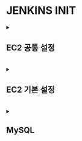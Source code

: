 # JENKINS INIT

<details>
  <summary><h2>EC2 공통 설정</h2></summary>

EC2 생성 기본 설정
---
1. EC2 LINUX(프리티어) 생성
2. 탄력적 IP 연결
3. SSH 연결
4. 보안규칙 설정( 8080 or 9090 열기)

<br>


> 참고 : root 계정 전환(명령어에서 제일 앞 sudo 빼고 작성)
```
sudo su
```

<br>

TIMEZONE설정
---
```
sudo rm /etc/localtime
sudo ln -s /usr/share/zoneinfo/Asia/Seoul /etc/localtime
```

<br>

SWAP 설정 
---
> 스왑 파일 생성하기
```
sudo dd if=/dev/zero of=/swapfile bs=128M count=16
```

<br>

> 스왑 파일에 대한 일기 쓰기 권한 업데이트하기
```
sudo chmod 600 /swapfile
```

<br>

> Linux 스왑 영역 설정하기
```
sudo mkswap /swapfile
```

<br>

> 스왑 공간에 스왑 파일을 추가하여 스왑 파일을 즉시 사용할 수 있도록 하기
```
sudo swapon /swapfile
```

<br>

> 절차가 성공했는지 확인하기
```
sudo swapon -s
```

<br>

> /etc/fstab 파일을 편집하여 부팅 시 스왑 파일을 활성화하기
```
파일 열기
sudo vi /etc/fstab

파일 가장 마지막에 다음을 추가하고 :wq로 저장하고 종료
/swapfile swap swap defaults 0 0
```

<br>

> free 명령어로 메모리 확인하기
```
free
```

</details>

<br>

<details>
  <summary><h2>EC2 기본 설정</h2></summary>


</details>



<br>

<details>
  <summary><h2>MySQL</h2></summary>

[mySQL](https://dev.mysql.com/downloads/)
---
|-|
|-|
|-|

</details>

